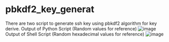 # pbkdf2_key_generat
There are two script to generate ssh key using pbkdf2 algorithm for key derive.
Output of Python Script (Random values for reference)
![image](https://github.com/sohailanjum97/pbkdf2_key_generator/assets/48083468/2932f4d8-1d3e-407f-9809-e755472b1f0e)
Output of Shell Script  (Random hexadecimal values for reference)
![image](https://github.com/sohailanjum97/pbkdf2_key_generator/assets/48083468/da338f94-edad-49c6-9b0c-37b6daab0570)

